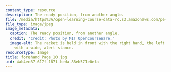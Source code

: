 ```yaml
---
content_type: resource
description: The ready position, from another angle.
file: /media/https%3A/open-learning-course-data-rc.s3.amazonaws.com/pe-710-tennis-spring-2007/4ab4ec37617f1871beda88eb571e0efa_forehand_Page_10.jpg
file_type: image/jpeg
image_metadata:
  caption: The ready position, from another angle.
  credit: 'Credit: Photo by MIT OpenCourseWare.'
  image-alt: The racket is held in front with the right hand, the left hand steadying,
    with a wide, alert stance.
resourcetype: Image
title: forehand_Page_10.jpg
uid: 4ab4ec37-617f-1871-beda-88eb571e0efa
---
```

